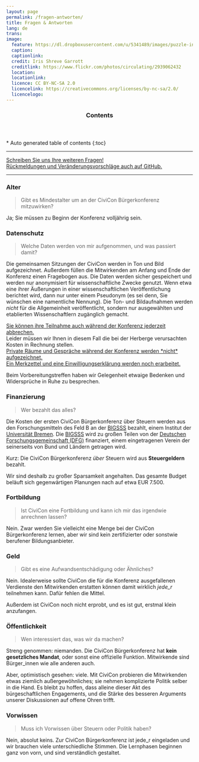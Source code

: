 ```yaml
---
layout: page
permalink: /fragen-antworten/
title: Fragen & Antworten
lang: de
trans:
image:
  feature: https://dl.dropboxusercontent.com/u/5341489/images/puzzle-incomplete_crop.jpg  
  caption:
  captionlink:
  credit: Iris Shreve Garrott
  creditlink: https://www.flickr.com/photos/circulating/2939062432
  location:
  locationlink:
  licence: CC BY-NC-SA 2.0
  licencelink: https://creativecommons.org/licenses/by-nc-sa/2.0/
  licencelogo:
---
```

<section id="table-of-contents" class="toc">
  <header>
    <h3>Contents</h3>
  </header>
<div id="drawer" markdown="1">
*  Auto generated table of contents
{:toc}
</div>
</section><!-- /#table-of-contents -->

---

<div markdown="0"><a href="/kontakt/" class="btn btn-success">Schreiben Sie uns Ihre weiteren Fragen!</a></div>

<div markdown="0"><a href="https://github.com/civicon/civicon.github.io/issues" class="btn btn-info">Rückmeldungen und Veränderungsvorschläge auch auf GitHub.</a></div>

---

### Alter

> Gibt es Mindestalter um an der CiviCon Bürgerkonferenz mitzuwirken?

Ja; Sie müssen zu Beginn der Konferenz volljährig sein.


### Datenschutz

> Welche Daten werden von mir aufgenommen, und was passiert damit?

Die gemeinsamen Sitzungen der CiviCon werden in Ton und Bild aufgezeichnet.
Außerdem füllen die Mitwirkenden am Anfang und Ende der Konferenz einen Fragebogen aus.
Die Daten werden sicher gespeichert und werden nur anonymisiert für wissenschaftliche Zwecke genutzt.
Wenn etwa eine ihrer Äußerungen in einer wissenschaftlichen Veröffentlichung berichtet wird, dann nur unter einem Pseudonym (es sei denn, Sie wünschen eine namentliche Nennung).
Die Ton- und Bildaufnahmen werden *nicht* für die Allgemeinheit veröffentlicht, sondern nur ausgewählten und etablierten Wissenschaftlern zugänglich gemacht.

<div markdown="0"><a href="" class="btn btn-success">Sie können ihre Teilnahme auch während der Konferenz jederzeit abbrechen.</a></div>
Leider müssen wir Ihnen in diesem Fall die bei der Herberge verursachten Kosten in Rechnung stellen.

<div markdown="0"><a href="" class="btn btn-warning">Private Räume und Gespräche während der Konferenz werden *nicht* aufgezeichnet.</a></div>

<div markdown="0"><a href="" class="btn btn-info">Ein Merkzettel und eine Einwilligungserklärung werden noch erarbeitet.</a></div>

Beim Vorbereitungstreffen haben wir Gelegenheit etwaige Bedenken und Widersprüche in Ruhe zu besprechen.


### Finanzierung

> Wer bezahlt das alles?

Die Kosten der ersten CiviCon Bürgerkonferenz über Steuern werden aus den Forschungsmitteln des Feld B an der [BIGSSS](http://www.bigsss-bremen.de) bezahlt, einem Institut der [Universität Bremen](http://www.uni-bremen.de).
Die [BIGSSS](http://www.bigsss-bremen.de) wird zu großen Teilen von der [Deutschen Forschungsgemeinschaft (DFG)](http://www.dfg.de) finanziert, einem eingetragenen Verein der seinerseits von Bund und Ländern getragen wird.

Kurz: Die CiviCon Bürgerkonferenz *über* Steuern wird aus **Steuergeldern** bezahlt.

Wir sind deshalb zu großer Sparsamkeit angehalten.
Das gesamte Budget beläuft sich gegenwärtigen Planungen nach auf etwa EUR 7.500.


### Fortbildung

> Ist CiviCon eine Fortbildung und kann ich mir das irgendwie anrechnen lassen?

Nein.
Zwar werden Sie vielleicht eine Menge bei der CiviCon Bürgerkonferenz lernen, aber wir sind kein zertifizierter oder sonstwie berufener Bildungsanbieter.


### Geld

> Gibt es eine Aufwandsentschädigung oder Ähnliches?

Nein.
Idealerweise sollte CiviCon die für die Konferenz ausgefallenen Verdienste den Mitwirkenden erstatten können damit wirklich *jede_r* teilnehmen kann.
Dafür fehlen die Mittel.

Außerdem ist CiviCon noch nicht erprobt, und es ist gut, erstmal klein anzufangen.


### Öffentlichkeit

> Wen interessiert das, was wir da machen?

Streng genommen: niemanden.
Die CiviCon Bürgerkonferenz hat **kein gesetzliches Mandat**, oder sonst eine offizielle Funktion.
Mitwirkende sind Bürger_innen wie alle anderen auch.

Aber, optimistisch gesehen: viele.
Mit CiviCon probieren die Mitwirkenden etwas ziemlich außergewöhnliches; sie nehmen komplizierte Politik selber in die Hand.
Es bleibt zu hoffen, dass alleine dieser Akt des bürgeschaftlichen Engagements, und die Stärke des besseren Arguments unserer Diskussionen auf offene Ohren trifft.


### Vorwissen

> Muss ich Vorwissen über Steuern oder Politik haben?

Nein, absolut keins.
Zur CiviCon Bürgerkonferenz ist jede_r eingeladen und wir brauchen viele unterschiedliche Stimmen.
Die Lernphasen beginnen ganz von vorn, und sind verständlich gestaltet.
